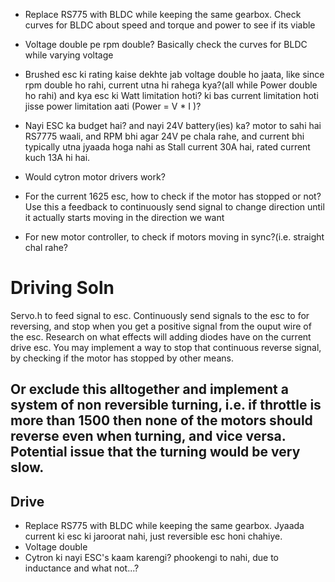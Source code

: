- Replace RS775 with BLDC while keeping the same gearbox. Check curves for BLDC about speed and torque and power to see if its viable
- Voltage double pe rpm double? Basically check the curves for BLDC while varying voltage
- Brushed esc ki rating kaise dekhte jab voltage double ho jaata, like since rpm double ho rahi, current utna hi rahega kya?(all while Power double ho rahi) and kya esc ki Watt limitation hoti? ki bas current limitation hoti jisse power limitation aati (Power = V * I )?
- Nayi ESC ka budget hai? and nayi 24V battery(ies) ka? motor to sahi hai RS7775 waali, and RPM bhi agar 24V pe chala rahe, and current bhi typically utna jyaada hoga nahi as Stall current 30A hai, rated current kuch 13A hi hai.

- Would cytron motor drivers work?

- For the current 1625 esc, how to check if the motor has stopped or not? Use this a feedback to continuously send signal to change direction until it actually starts moving in the direction we want

- For new motor controller, to check if motors moving in sync?(i.e. straight chal rahe?

# Driving Soln
Servo.h to feed signal to esc. Continuously send signals to the esc to for reversing, and stop when you get a positive signal from the ouput wire of the esc. Research on what effects will adding diodes have on the current drive esc.
You may implement a way to stop that continuous reverse signal, by checking if the motor has stopped by other means.


Or exclude this alltogether and implement a system of non reversible turning, i.e. if throttle is more than 1500 then none of the motors should reverse even when turning, and vice versa.
Potential issue that the turning would be very slow.
---
## Drive
- Replace RS775 with BLDC while keeping the same gearbox. Jyaada current ki esc ki jaroorat nahi, just reversible esc honi chahiye.
- Voltage double
- Cytron ki nayi ESC's kaam karengi? phookengi to nahi, due to inductance and what not...?
